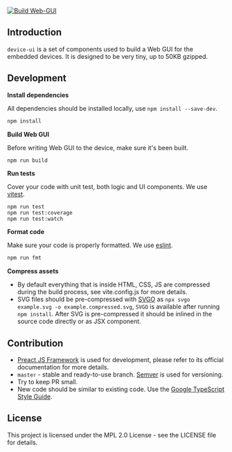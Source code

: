 [![Build Web-GUI](https://github.com/tendry-lab/bonsai-zero-a-1-k-web-gui/actions/workflows/build.yml/badge.svg)](https://github.com/tendry-lab/bonsai-zero-a-1-k-web-gui/actions/workflows/build.yml)

## Introduction

`device-ui` is a set of components used to build a Web GUI for the embedded devices. It is designed to be very tiny, up to 50KB gzipped.

## Development

**Install dependencies**

All dependencies should be installed locally, use `npm install --save-dev`.

```sh
npm install
```

**Build Web GUI**

Before writing Web GUI to the device, make sure it's been built.

```sh
npm run build
```

**Run tests**

Cover your code with unit test, both logic and UI components. We use [vitest](https://vitest.dev/).

```
npm run test
npm run test:coverage
npm run test:watch
```

**Format code**

Make sure your code is properly formatted. We use [eslint](https://eslint.org/).

```sh
npm run fmt
```

**Compress assets**

- By default everything that is inside HTML, CSS, JS are compressed during the build process, see vite.config.js for more details.
- SVG files should be pre-compressed with [SVGO](https://github.com/svg/svgo) as `npx svgo example.svg -o example.compressed.svg`, `SVGO` is available after running `npm install`. After SVG is pre-compressed it should be inlined in the source code directly or as JSX component.

## Contribution

- [Preact JS Framework](https://preactjs.com/) is used for development, please refer to its official documentation for more details.
- `master` - stable and ready-to-use branch. [Semver](https://semver.org/) is used for versioning.
- Try to keep PR small.
- New code should be similar to existing code. Use the [Google TypeScript Style Guide](https://google.github.io/styleguide/tsguide.html).

## License

This project is licensed under the MPL 2.0 License - see the LICENSE file for details.
